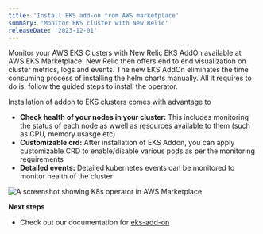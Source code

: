 ```yaml
---
title: 'Install EKS add-on from AWS marketplace'
summary: 'Monitor EKS cluster with New Relic'
releaseDate: '2023-12-01'
---
```


Monitor your AWS EKS Clusters with New Relic EKS AddOn available at AWS EKS Marketplace. New Relic then offers end to end visualization on cluster metrics, logs and events. The new EKS AddOn eliminates the time consuming process of installing the helm charts manually. All it requires to do is, follow the guided steps to install the operator.

Installation of addon to EKS clusters comes with advantage to 

* **Check health of your nodes in your cluster:**  This includes monitoring the status of each node as wwell as resources available to them (such as CPU, memory usasge etc)
* **Customizable crd:** After installation of EKS Addon, you can apply customizable CRD to enable/disable various pods as per the monitoring requirements
* **Detailed events:** Detailed kubernetes events can be monitored to monitor health of the cluster
  

![A screenshot showing K8s operator in AWS Marketplace](./images/aws-newrelic-eks-addon.webp")

**Next steps**

* Check out our documentation for [eks-add-on]([https://docs.newrelic.com/docs/mobile-apps/quick-actions/](https://docs.newrelic.com/docs/infrastructure/amazon-integrations/connect/eks-add-on/))
